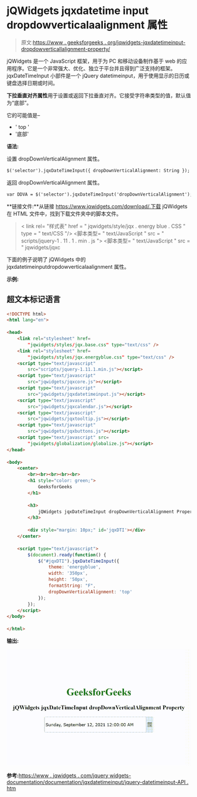 # jQWidgets jqxdatetime input dropdowverticalaalignment 属性

> 原文:[https://www . geeksforgeeks . org/jqwidgets-jqxdatetimeinput-dropdowverticallalignment-property/](https://www.geeksforgeeks.org/jqwidgets-jqxdatetimeinput-dropdownverticalalignment-property/)

jQWidgets 是一个 JavaScript 框架，用于为 PC 和移动设备制作基于 web 的应用程序。它是一个非常强大、优化、独立于平台并且得到广泛支持的框架。jqxDateTimeInput 小部件是一个 jQuery datetimeinput，用于使用显示的日历或键盘选择日期或时间。

**下拉垂直对齐属性**用于设置或返回下拉垂直对齐。它接受字符串类型的值，默认值为“底部”。

它的可能值是–

*   ' top '
*   '底部'

**语法:**

设置 dropDownVerticalAlignment 属性。

```html
$('selector').jqxDateTimeInput({ dropDownVerticalAlignment: String });
```

返回 dropDownVerticalAlignment 属性。

```html
var DDVA = $('selector').jqxDateTimeInput('dropDownVerticalAlignment');
```

**链接文件:**从链接 https://www.jqwidgets.com/download/.下载 jQWidgets 在 HTML 文件中，找到下载文件夹中的脚本文件。

> <link rel="”stylesheet”" href="”jqwidgets/styles/jqx.base.css”" type="”text/css”">
> < link rel= "样式表" href = " jqwidgets/style/jqx . energy blue . CSS " type = " text/CSS "/>
> <脚本类型= " text/JavaScript " src = " scripts/jquery-1 . 11 . 1 . min . js "></脚本>
> <脚本类型= " text/JavaScript " src = " jqwidgets/jqxc

下面的例子说明了 jQWidgets 中的 jqxdatetimeinputdropdowverticalaalignment 属性。

**示例:**

## 超文本标记语言

```html
<!DOCTYPE html>
<html lang="en">

<head>
    <link rel="stylesheet" href=
        "jqwidgets/styles/jqx.base.css" type="text/css" />
    <link rel="stylesheet" href=
        "jqwidgets/styles/jqx.energyblue.css" type="text/css" />
    <script type="text/javascript" 
        src="scripts/jquery-1.11.1.min.js"></script>
    <script type="text/javascript" 
        src="jqwidgets/jqxcore.js"></script>
    <script type="text/javascript" 
        src="jqwidgets/jqxdatetimeinput.js"></script>
    <script type="text/javascript" 
        src="jqwidgets/jqxcalendar.js"></script>
    <script type="text/javascript" 
        src="jqwidgets/jqxtooltip.js"></script>
    <script type="text/javascript" 
        src="jqwidgets/jqxbuttons.js"></script>
    <script type="text/javascript" src=
        "jqwidgets/globalization/globalize.js"></script>
</head>

<body>
    <center>
        <br><br><br><br><br>
        <h1 style="color: green;">
            GeeksforGeeks
        </h1>

        <h3>
            jQWidgets jqxDateTimeInput dropDownVerticalAlignment Property
        </h3>

        <div style="margin: 10px;" id='jqxDTI'></div>
    </center>

    <script type="text/javascript">
        $(document).ready(function() {
            $("#jqxDTI").jqxDateTimeInput({
                theme: 'energyblue',
                width: '350px',
                height: '50px',
                formatString: "F",
                dropDownVerticalAlignment: 'top'
            });
        });
    </script>
</body>

</html>
```

**输出:**

![](img/17a46a06852f787e9c0df8c6a37f854c.png)

**参考:**[https://www . jqwidgets . com/jquery widgets-documentation/documentation/jqxdatetimeinput/jquery-datetimeinput-API . htm](https://www.jqwidgets.com/jquery-widgets-documentation/documentation/jqxdatetimeinput/jquery-datetimeinput-api.htm)
